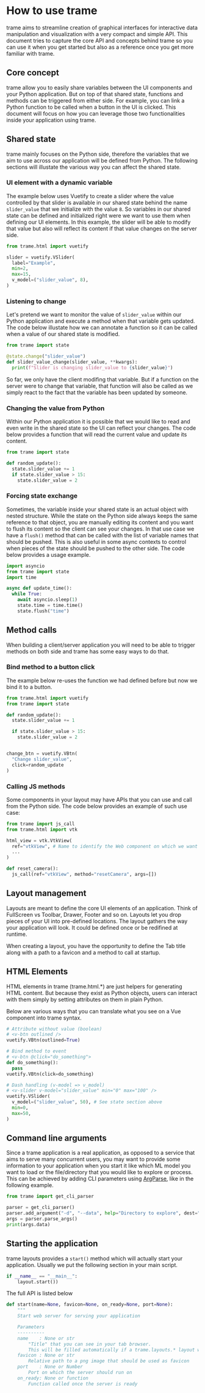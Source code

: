 # How to use trame

trame aims to streamline creation of graphical interfaces for interactive data manipulation and visualization with a very compact and simple API.
This document tries to capture the core API and concepts behind trame so you can use it when you get started but also as a reference once you get more familiar with trame.

## Core concept

trame allow you to easily share variables between the UI components and your Python application.
But on top of that shared state, functions and methods can be triggered from either side.
For example, you can link a Python function to be called when a button in the UI is clicked.
This document will focus on how you can leverage those two functionalities inside your application using trame.

## Shared state

trame mainly focuses on the Python side, therefore the variables that we aim to use across our application will be defined from Python.
The following sections will illustate the various way you can affect the shared state.

### UI element with a dynamic variable

The example below uses Vuetify to create a slider where the value controlled by that slider is available in our shared state behind the name `slider_value` that we initialize with the value `8`. So variables in our shared state can be defined and initialized right were we want to use them when defining our UI elements. In this example, the slider will be able to modify that value but also will reflect its content if that value changes on the server side.

```python
from trame.html import vuetify

slider = vuetify.VSlider(
  label="Example",
  min=2,
  max=15,
  v_model=("slider_value", 8),
)
```

### Listening to change

Let's pretend we want to monitor the value of `slider_value` within our Python application and execute a method when that variable gets updated.
The code below illustate how we can annotate a function so it can be called when a value of our shared state is modified.

```python
from trame import state

@state.change("slider_value")
def slider_value_change(slider_value, **kwargs):
  print(f"Slider is changing slider_value to {slider_value}")
```

So far, we only have the client modifing that variable. But if a function on the server were to change that variable, that function will also be called as we simply react to the fact that the variable has been updated by someone.

### Changing the value from Python

Within our Python application it is possible that we would like to read and even write in the shared state so the UI can reflect your changes.
The code below provides a function that will read the current value and update its content.

```python
from trame import state

def random_update():
  state.slider_value += 1
  if state.slider_value > 15:
    state.slider_value = 2
```

### Forcing state exchange

Sometimes, the variable inside your shared state is an actual object with nested structure. While the state on the Python side always keeps the same reference to that object, you are manually editing its content and you want to flush its content so the client can see your changes. In that use case we have a `flush()` method that can be called with the list of variable names that should be pushed. This is also useful in some async contexts to control when pieces of the state should be pushed to the other side. The code below provides a usage example.

```python
import asyncio
from trame import state
import time

async def update_time():
  while True:
    await asyncio.sleep(1)
    state.time = time.time()
    state.flush("time")
```

## Method calls

When building a client/server application you will need to be able to trigger methods on both side and trame has some easy ways to do that.

### Bind method to a button click

The example below re-uses the function we had defined before but now we bind it to a button.

```python
from trame.html import vuetify
from trame import state

def random_update():
  state.slider_value += 1

  if state.slider_value > 15:
    state.slider_value = 2


change_btn = vuetify.VBtn(
  "Change slider_value",
  click=random_update
)
```

### Calling JS methods

Some components in your layout may have APIs that you can use and call from the Python side.
The code below provides an example of such use case:

```python
from trame import js_call
from trame.html import vtk

html_view = vtk.VtkView(
  ref="vtkView", # Name to identify the Web component on which we want to call a method
  ...
)

def reset_camera():
  js_call(ref="vtkView", method="resetCamera", args=[])
```

## Layout management

Layouts are meant to define the core UI elements of an application. Think of FullScreen vs Toolbar, Drawer, Footer and so on.
Layouts let you drop pieces of your UI into pre-defined locations.
The layout gathers the way your application will look. It could be defined once or be redifined at runtime.

When creating a layout, you have the opportunity to define the Tab title along with a path to a favicon and a method to call at startup.

## HTML Elements

HTML elements in trame (trame.html.*) are just helpers for generating HTML content. But because they exist as Python objects, users can interact with them simply by setting attributes on them in plain Python.

Below are various ways that you can translate what you see on a Vue component into trame syntax.

```python
# Attribute without value (boolean)
# <v-btn outlined />
vuetify.VBtn(outlined=True)

# Bind method to event
# <v-btn @click="do_something">
def do_something():
  pass
vuetify.VBtn(click=do_something)

# Dash handling (v-model => v_model)
# <v-slider v-model="slider_value" min="0" max="100" />
vuetify.VSlider(
  v_model=("slider_value", 50), # See state section above
  min=0,
  max=50,
)
```

## Command line arguments

Since a trame application is a real application, as opposed to a service that aims to serve many concurrent users, you may want to provide some information to your application when you start it like which ML model you want to load or the file/directory that you would like to explore or process.
This can be achieved by adding CLI parameters using [ArgParse](https://docs.python.org/3/library/argparse.html), like in the following example.

```python
from trame import get_cli_parser

parser = get_cli_parser()
parser.add_argument("-d", "--data", help="Directory to explore", dest="data")
args = parser.parse_args()
print(args.data)
```

## Starting the application

trame layouts provides a `start()` method which will actually start your application.
Usually we put the following section in your main script.

```python
if __name__ == "__main__":
    layout.start())
```

The full API is listed below

```python
def start(name=None, favicon=None, on_ready=None, port=None):
    """
    Start web server for serving your application

    Parameters
    ----------
    name    : None or str
        "Title" that you can see in your tab browser.
        This will be filled automatically if a trame.layouts.* layout was provided.
    favicon : None or str
        Relative path to a png image that should be used as favicon
    port    : None or Number
        Port on which the server should run on
    on_ready: None or function
        Function called once the server is ready
```

